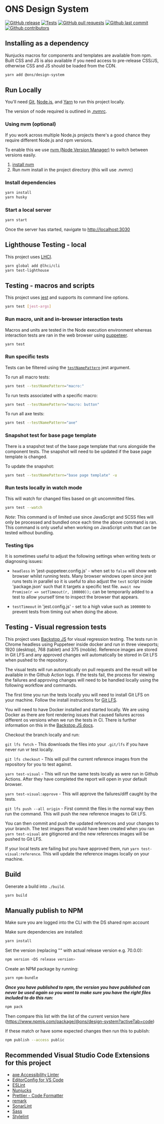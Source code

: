 # ONS Design System

[![GitHub release](https://img.shields.io/github/release/ONSdigital/design-system.svg)](https://github.com/ONSdigital/design-system/releases)
[![Tests](https://github.com/ONSdigital/design-system/actions/workflows/tests.yml/badge.svg)](https://github.com/ONSdigital/design-system/actions/workflows/tests.yml)
[![GitHub pull requests](https://img.shields.io/github/issues-pr-raw/ONSdigital/design-system.svg)](https://github.com/ONSdigital/design-system/pulls)
[![Github last commit](https://img.shields.io/github/last-commit/ONSdigital/design-system.svg)](https://github.com/ONSdigital/design-system/commits)
[![Github contributors](https://img.shields.io/github/contributors/ONSdigital/design-system.svg)](https://github.com/ONSdigital/design-system/graphs/contributors)

## Installing as a dependency

Nunjucks macros for components and templates are available from npm. Built CSS and JS is also available if you need access to pre-release CSS/JS, otherwise CSS and JS should be loaded from the CDN.

```bash
yarn add @ons/design-system
```

## Run Locally

You'll need [Git](https://help.github.com/articles/set-up-git/), [Node.js](https://nodejs.org/en/), and [Yarn](https://yarnpkg.com/en/docs/getting-started) to run this project locally.

The version of node required is outlined in [.nvmrc](./.nvmrc).

### Using nvm (optional)

If you work across multiple Node.js projects there's a good chance they require different Node.js and npm versions.

To enable this we use [nvm (Node Version Manager)](https://github.com/creationix/nvm) to switch between versions easily.

1. [install nvm](https://github.com/creationix/nvm#installation)
2. Run nvm install in the project directory (this will use .nvmrc)

### Install dependencies

```bash
yarn install
yarn husky
```

### Start a local server

```bash
yarn start
```

Once the server has started, navigate to <http://localhost:3030>

## Lighthouse Testing - local

This project uses [LHCI](https://www.npmjs.com/package/@lhci/cli).

```bash
yarn global add @lhci/cli
yarn test-lighthouse
```

## Testing - macros and scripts

This project uses [jest](https://jestjs.io/docs/cli) and supports its command line options.

```bash
yarn test [jest-args]
```

### Run macro, unit and in-browser interaction tests

Macros and units are tested in the Node execution environment whereas interaction tests are ran in the web browser using [puppeteer](https://developer.chrome.com/docs/puppeteer/).

```bash
yarn test
```

### Run specific tests

Tests can be filtered using the [`testNamePattern`](https://jestjs.io/docs/cli#--testnamepatternregex) jest argument.

To run all macro tests:

```bash
yarn test --testNamePattern="macro:"
```

To run tests associated with a specific macro:

```bash
yarn test --testNamePattern="macro: button"
```

To run all axe tests:

```bash
yarn test --testNamePattern="axe"
```

### Snapshot test for base page template

There is a snapshot test of the base page template that runs alongside the component tests. The snapshot will need to be updated if the base page template is changed.

To update the snapshot:

```bash
yarn test --testNamePattern="base page template" -u
```

### Run tests locally in watch mode

This will watch for changed files based on git uncommitted files.

```bash
yarn test --watch
```

_Note_: This command is of limited use since JavaScript and SCSS files will only be processed and bundled once each time the above command is ran. This command is only useful when working on JavaScript units that can be tested without bundling.

### Testing tips

It is sometimes useful to adjust the following settings when writing tests or diagnosing issues:

-   `headless` in 'jest-puppeteer.config.js' - when set to `false` will show web browser whilst running tests. Many browser windows open since jest runs tests in parallel so it is useful to also adjust the `test` script inside 'package.json' such that it targets a specific test file. `await new Promise(r => setTimeout(r, 100000));` can be temporarily added to a test to allow yourself time to inspect the browser that appears.

-   `testTimeout` in 'jest.config.js' - set to a high value such as `1000000` to prevent tests from timing out when doing the above.

## Testing - Visual regression tests

This project uses [Backstop JS](https://github.com/garris/BackstopJS) for visual regression testing. The tests run in Chrome headless using Puppeteer inside docker and run in three viewports; 1920 (desktop), 768 (tablet) and 375 (mobile). Reference images are stored in Git LFS and any approved changes will automatically be stored in Git LFS when pushed to the repository.

The visual tests will run automatically on pull requests and the result will be available in the Github Action logs. If the tests fail, the process for viewing the failures and approving changes will need to be handled locally using the following workflow and commands.

The first time you run the tests locally you will need to install Git LFS on your machine. Follow the install instructions for [Git LFS](https://docs.github.com/en/repositories/working-with-files/managing-large-files/installing-git-large-file-storage).

You will need to have Docker installed and started locally. We are using Docker as there are font rendering issues that caused failures across different os versions when we run the tests in CI. There is further information on this in the [Backstop JS docs](https://github.com/garris/BackstopJS#using-docker-for-testing-across-different-environments).

Checkout the branch locally and run:

`git lfs fetch` - This downloads the files into your `.git/lfs` if you have never run vr test locally.

`git lfs checkout` - This will pull the current reference images from the repository for you to test against.

`yarn test-visual` - This will run the same tests locally as were run in Github Actions. After they have completed the report will open in your default browser.

`yarn test-visual:approve` - This will approve the failures/diff caught by the tests.

`git lfs push --all origin` - First commit the files in the normal way then run the command. This will push the new reference images to Git LFS.

You can then commit and push the updated references and your changes to your branch. The test images that would have been created when you ran `yarn test-visual` are gitignored and the new references images will be pushed to Git LFS.

If your local tests are failing but you have approved them, run `yarn test-visual:reference`. This will update the reference images locally on your machine.

## Build

Generate a build into `./build`.

```bash
yarn build
```

## Manually publish to NPM

Make sure you are logged into the CLI with the DS shared npm account

Make sure dependencies are installed:

```bash
yarn install
```

Set the version (replacing "<DS release version>" with actual release version e.g. 70.0.0):

```bash
npm version <DS release version>
```

Create an NPM package by running:

```bash
yarn npm-bundle
```

**_Once you have published to npm, the version you have published can never be used again so you want to make sure you have the right files included to do this run:_**

```bash
npm pack
```

Then compare this list with the list of the current version here (https://www.npmjs.com/package/@ons/design-system?activeTab=code)

If these match or have some expected changes then run this to publish:

```bash
npm publish --access public
```

## Recommended Visual Studio Code Extensions for this project

-   [axe Accessibility Linter](https://marketplace.visualstudio.com/items?itemName=deque-systems.vscode-axe-linter)
-   [EditorConfig for VS Code](https://marketplace.visualstudio.com/items?itemName=EditorConfig.EditorConfig)
-   [ESLint](https://marketplace.visualstudio.com/items?itemName=dbaeumer.vscode-eslint)
-   [Nunjucks](https://marketplace.visualstudio.com/items?itemName=ronnidc.nunjucks)
-   [Prettier - Code Formatter](https://marketplace.visualstudio.com/items?itemName=esbenp.prettier-vscode)
-   [remark](https://marketplace.visualstudio.com/items?itemName=unifiedjs.vscode-remark)
-   [SonarLint](https://marketplace.visualstudio.com/items?itemName=SonarSource.sonarlint-vscode)
-   [Sass](https://marketplace.visualstudio.com/items?itemName=Syler.sass-indented)
-   [Stylelint](https://marketplace.visualstudio.com/items?itemName=stylelint.vscode-stylelint)
